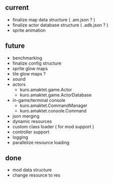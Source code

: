 ## current
 * finalize map data structure ( .am.json ? )
 * finalize actor database structure ( .adb.json ? )
 * sprite animation

## future
 * benchmarking
 * finalize config structure
 * sprite glow maps
 * tile glow maps ?
 * sound
 * actors
	 * kuro.amaktet.game.Actor
	 * kuro.amaktet.game.ActorDatabase
 * in-game/terminal console
	 * kuro.amaktet.CommandManager
	 * kuro.amaktet.console.Command
 * json merging
 * dynamic resources
 * custom class loader ( for mod support )
 * controller support
 * logging
 * parallelize resource loading

## done
 * mod data structure
 * change resource to res

